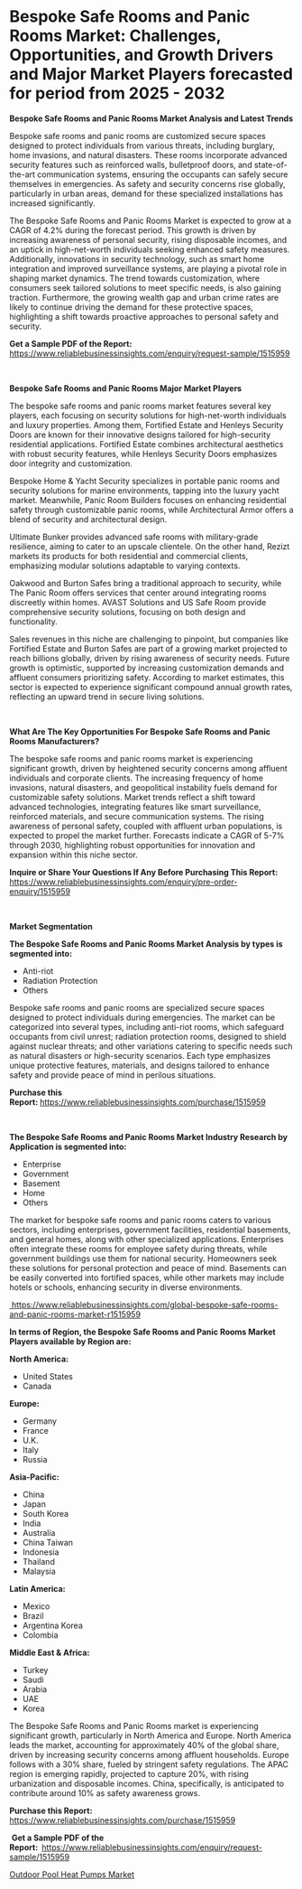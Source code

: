 <p><h1>Bespoke Safe Rooms and Panic Rooms Market: Challenges, Opportunities, and Growth Drivers and Major Market Players forecasted for period from 2025 - 2032</h1></p><p><strong>Bespoke Safe Rooms and Panic Rooms Market Analysis and Latest Trends</strong></p>
<p><p>Bespoke safe rooms and panic rooms are customized secure spaces designed to protect individuals from various threats, including burglary, home invasions, and natural disasters. These rooms incorporate advanced security features such as reinforced walls, bulletproof doors, and state-of-the-art communication systems, ensuring the occupants can safely secure themselves in emergencies. As safety and security concerns rise globally, particularly in urban areas, demand for these specialized installations has increased significantly.</p><p>The Bespoke Safe Rooms and Panic Rooms Market is expected to grow at a CAGR of 4.2% during the forecast period. This growth is driven by increasing awareness of personal security, rising disposable incomes, and an uptick in high-net-worth individuals seeking enhanced safety measures. Additionally, innovations in security technology, such as smart home integration and improved surveillance systems, are playing a pivotal role in shaping market dynamics. The trend towards customization, where consumers seek tailored solutions to meet specific needs, is also gaining traction. Furthermore, the growing wealth gap and urban crime rates are likely to continue driving the demand for these protective spaces, highlighting a shift towards proactive approaches to personal safety and security.</p></p>
<p><strong>Get a Sample PDF of the Report:&nbsp;</strong> <a href="https://www.reliablebusinessinsights.com/enquiry/request-sample/1515959?utm_campaign=3003&utm_medium=2&utm_source=Github&utm_content=ia&utm_term=29032025&utm_id=bespoke-safe-rooms-and-panic-rooms">https://www.reliablebusinessinsights.com/enquiry/request-sample/1515959</a></p>
<p>&nbsp;</p>
<p><strong>Bespoke Safe Rooms and Panic Rooms Major Market Players</strong></p>
<p><p>The bespoke safe rooms and panic rooms market features several key players, each focusing on security solutions for high-net-worth individuals and luxury properties. Among them, Fortified Estate and Henleys Security Doors are known for their innovative designs tailored for high-security residential applications. Fortified Estate combines architectural aesthetics with robust security features, while Henleys Security Doors emphasizes door integrity and customization.</p><p>Bespoke Home & Yacht Security specializes in portable panic rooms and security solutions for marine environments, tapping into the luxury yacht market. Meanwhile, Panic Room Builders focuses on enhancing residential safety through customizable panic rooms, while Architectural Armor offers a blend of security and architectural design.</p><p>Ultimate Bunker provides advanced safe rooms with military-grade resilience, aiming to cater to an upscale clientele. On the other hand, Rezizt markets its products for both residential and commercial clients, emphasizing modular solutions adaptable to varying contexts.</p><p>Oakwood and Burton Safes bring a traditional approach to security, while The Panic Room offers services that center around integrating rooms discreetly within homes. AVAST Solutions and US Safe Room provide comprehensive security solutions, focusing on both design and functionality.</p><p>Sales revenues in this niche are challenging to pinpoint, but companies like Fortified Estate and Burton Safes are part of a growing market projected to reach billions globally, driven by rising awareness of security needs. Future growth is optimistic, supported by increasing customization demands and affluent consumers prioritizing safety. According to market estimates, this sector is expected to experience significant compound annual growth rates, reflecting an upward trend in secure living solutions.</p></p>
<p>&nbsp;</p>
<p><strong>What Are The Key Opportunities For Bespoke Safe Rooms and Panic Rooms Manufacturers?</strong></p>
<p><p>The bespoke safe rooms and panic rooms market is experiencing significant growth, driven by heightened security concerns among affluent individuals and corporate clients. The increasing frequency of home invasions, natural disasters, and geopolitical instability fuels demand for customizable safety solutions. Market trends reflect a shift toward advanced technologies, integrating features like smart surveillance, reinforced materials, and secure communication systems. The rising awareness of personal safety, coupled with affluent urban populations, is expected to propel the market further. Forecasts indicate a CAGR of 5-7% through 2030, highlighting robust opportunities for innovation and expansion within this niche sector.</p></p>
<p><strong>Inquire or Share Your Questions If Any Before Purchasing This Report:</strong> <a href="https://www.reliablebusinessinsights.com/enquiry/pre-order-enquiry/1515959?utm_campaign=3003&utm_medium=2&utm_source=Github&utm_content=ia&utm_term=29032025&utm_id=bespoke-safe-rooms-and-panic-rooms">https://www.reliablebusinessinsights.com/enquiry/pre-order-enquiry/1515959</a></p>
<p>&nbsp;</p>
<p><strong>Market Segmentation</strong></p>
<p><strong>The Bespoke Safe Rooms and Panic Rooms Market Analysis by types is segmented into:</strong></p>
<p><ul><li>Anti-riot</li><li>Radiation Protection</li><li>Others</li></ul></p>
<p><p>Bespoke safe rooms and panic rooms are specialized secure spaces designed to protect individuals during emergencies. The market can be categorized into several types, including anti-riot rooms, which safeguard occupants from civil unrest; radiation protection rooms, designed to shield against nuclear threats; and other variations catering to specific needs such as natural disasters or high-security scenarios. Each type emphasizes unique protective features, materials, and designs tailored to enhance safety and provide peace of mind in perilous situations.</p></p>
<p><strong>Purchase this Report:&nbsp;</strong><a href="https://www.reliablebusinessinsights.com/purchase/1515959?utm_campaign=3003&utm_medium=2&utm_source=Github&utm_content=ia&utm_term=29032025&utm_id=bespoke-safe-rooms-and-panic-rooms">https://www.reliablebusinessinsights.com/purchase/1515959</a></p>
<p>&nbsp;</p>
<p><strong>The Bespoke Safe Rooms and Panic Rooms Market Industry Research by Application is segmented into:</strong></p>
<p><ul><li>Enterprise</li><li>Government</li><li>Basement</li><li>Home</li><li>Others</li></ul></p>
<p><p>The market for bespoke safe rooms and panic rooms caters to various sectors, including enterprises, government facilities, residential basements, and general homes, along with other specialized applications. Enterprises often integrate these rooms for employee safety during threats, while government buildings use them for national security. Homeowners seek these solutions for personal protection and peace of mind. Basements can be easily converted into fortified spaces, while other markets may include hotels or schools, enhancing security in diverse environments.</p></p>
<p><a href="https://www.reliablebusinessinsights.com/global-bespoke-safe-rooms-and-panic-rooms-market-r1515959?utm_campaign=3003&utm_medium=2&utm_source=Github&utm_content=ia&utm_term=29032025&utm_id=bespoke-safe-rooms-and-panic-rooms">&nbsp;https://www.reliablebusinessinsights.com/global-bespoke-safe-rooms-and-panic-rooms-market-r1515959</a></p>
<p><strong>In terms of Region, the Bespoke Safe Rooms and Panic Rooms Market Players available by Region are:</strong></p>
<p>
    <p> <strong> North America: </strong>
        <ul>
            <li>United States</li>
            <li>Canada</li>
        </ul>
        </p> 
    <p> <strong> Europe: </strong>
        <ul>
            <li>Germany</li>
            <li>France</li>
            <li>U.K.</li>
            <li>Italy</li>
            <li>Russia</li>
        </ul>
        </p> 
    <p> <strong> Asia-Pacific: </strong>
        <ul>
            <li>China</li>
            <li>Japan</li>
            <li>South Korea</li>
            <li>India</li>
            <li>Australia</li>
            <li>China Taiwan</li>
            <li>Indonesia</li>
            <li>Thailand</li>
            <li>Malaysia</li>
        </ul>
        </p> 
    <p> <strong> Latin America: </strong>
        <ul>
            <li>Mexico</li>
            <li>Brazil</li>
            <li>Argentina Korea</li>
            <li>Colombia</li>
        </ul>
        </p> 
    <p> <strong> Middle East & Africa: </strong>
        <ul>
            <li>Turkey</li>
            <li>Saudi</li>
            <li>Arabia</li>
            <li>UAE</li>
            <li>Korea</li>
        </ul>
    </p>
    </p>
<p><p>The Bespoke Safe Rooms and Panic Rooms market is experiencing significant growth, particularly in North America and Europe. North America leads the market, accounting for approximately 40% of the global share, driven by increasing security concerns among affluent households. Europe follows with a 30% share, fueled by stringent safety regulations. The APAC region is emerging rapidly, projected to capture 20%, with rising urbanization and disposable incomes. China, specifically, is anticipated to contribute around 10% as safety awareness grows.</p></p>
<p><strong>Purchase this Report: </strong><a href="https://www.reliablebusinessinsights.com/purchase/1515959?utm_campaign=3003&utm_medium=2&utm_source=Github&utm_content=ia&utm_term=29032025&utm_id=bespoke-safe-rooms-and-panic-rooms">https://www.reliablebusinessinsights.com/purchase/1515959</a></p>
<p>&nbsp;<strong>Get a Sample PDF of the Report:&nbsp;&nbsp;</strong><a href="https://www.reliablebusinessinsights.com/enquiry/request-sample/1515959?utm_campaign=3003&utm_medium=2&utm_source=Github&utm_content=ia&utm_term=29032025&utm_id=bespoke-safe-rooms-and-panic-rooms">https://www.reliablebusinessinsights.com/enquiry/request-sample/1515959</a></p>
<p><strong></strong></p>
<p><p><a href="https://github.com/muhjanaidu/Market-Research-Report-List-1/blob/main/outdoor-pool-heat-pumps-market.md?utm_campaign=3003&utm_medium=2&utm_source=Github&utm_content=ia&utm_term=29032025&utm_id=bespoke-safe-rooms-and-panic-rooms">Outdoor Pool Heat Pumps Market</a></p></p>